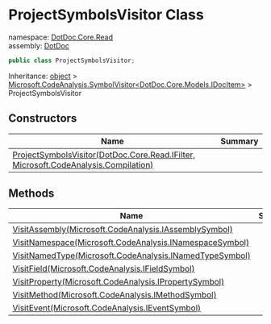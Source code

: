 ﻿# ProjectSymbolsVisitor Class

namespace: [DotDoc\.Core\.Read](../DotDoc.Core.Read.md)<br />
assembly: [DotDoc](../../DotDoc.md)



```csharp
public class ProjectSymbolsVisitor;
```

Inheritance: [object](https://docs.microsoft.com/dotnet/api/System.Object) > [Microsoft\.CodeAnalysis\.SymbolVisitor\<DotDoc\.Core\.Models\.IDocItem\>](https://docs.microsoft.com/dotnet/api/Microsoft.CodeAnalysis.SymbolVisitor-1) > ProjectSymbolsVisitor

## Constructors

| Name | Summary |
|------|---------|
| [ProjectSymbolsVisitor\(DotDoc\.Core\.Read\.IFilter, Microsoft\.CodeAnalysis\.Compilation\)](./ProjectSymbolsVisitor/$ctor.md) |  |

## Methods

| Name | Summary |
|------|---------|
| [VisitAssembly\(Microsoft\.CodeAnalysis\.IAssemblySymbol\)](./ProjectSymbolsVisitor/VisitAssembly.md) |  |
| [VisitNamespace\(Microsoft\.CodeAnalysis\.INamespaceSymbol\)](./ProjectSymbolsVisitor/VisitNamespace.md) |  |
| [VisitNamedType\(Microsoft\.CodeAnalysis\.INamedTypeSymbol\)](./ProjectSymbolsVisitor/VisitNamedType.md) |  |
| [VisitField\(Microsoft\.CodeAnalysis\.IFieldSymbol\)](./ProjectSymbolsVisitor/VisitField.md) |  |
| [VisitProperty\(Microsoft\.CodeAnalysis\.IPropertySymbol\)](./ProjectSymbolsVisitor/VisitProperty.md) |  |
| [VisitMethod\(Microsoft\.CodeAnalysis\.IMethodSymbol\)](./ProjectSymbolsVisitor/VisitMethod.md) |  |
| [VisitEvent\(Microsoft\.CodeAnalysis\.IEventSymbol\)](./ProjectSymbolsVisitor/VisitEvent.md) |  |

